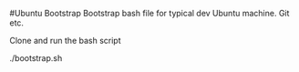 #Ubuntu Bootstrap
Bootstrap bash file for typical dev Ubuntu machine. Git etc.

Clone and run the bash script

./bootstrap.sh
